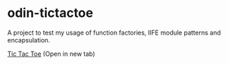 # odin-tictactoe

A project to test my usage of function factories, IIFE module patterns and encapsulation.

<a href='https://matthewward-repos.github.io/odin-tictactoe/'>Tic Tac Toe</a> (Open in new tab)
